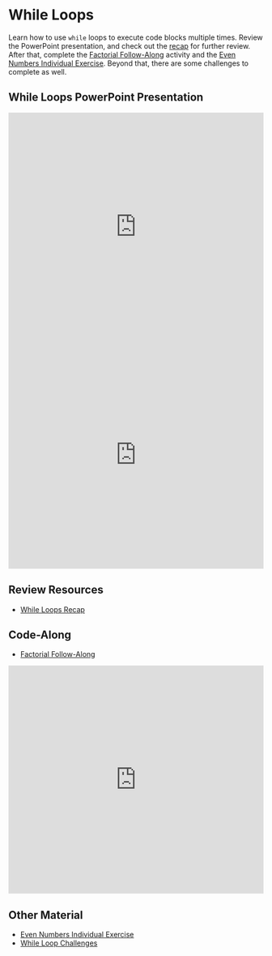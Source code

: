 # While Loops
Learn how to use `while` loops to execute code blocks multiple times. Review the PowerPoint presentation, and check out the [recap](WhileLoopRecap.md) for further review. After that, complete the [Factorial Follow-Along](FactorialFollowAlong.md) activity and the [Even Numbers Individual Exercise](EvenNumbersIndividualExercise.md). Beyond that, there are some challenges to complete as well.

## While Loops PowerPoint Presentation
<iframe src='https://view.officeapps.live.com/op/embed.aspx?src=https://hylandtechclub.com/cs-101/WhileLoops/WhileLoops.pptx' width='100%' height='450px' frameborder='0'></iframe>
<iframe width="100%" height="450px" src="https://www.youtube.com/embed/KkF4hyoPQOs" frameborder="0" allow="accelerometer; autoplay; encrypted-media; gyroscope; picture-in-picture" allowfullscreen></iframe>

## Review Resources
- [While Loops Recap](WhileLoopRecap.md)

## Code-Along
- [Factorial Follow-Along](FactorialFollowAlong.md)  

<iframe width="100%" height="450px" src="https://www.youtube.com/embed/bFeo4Ho47cw" frameborder="0" allow="accelerometer; autoplay; encrypted-media; gyroscope; picture-in-picture" allowfullscreen></iframe>

## Other Material
- [Even Numbers Individual Exercise](EvenNumbersIndividualExercise.md)
- [While Loop Challenges](WhileLoopChallenges.md)